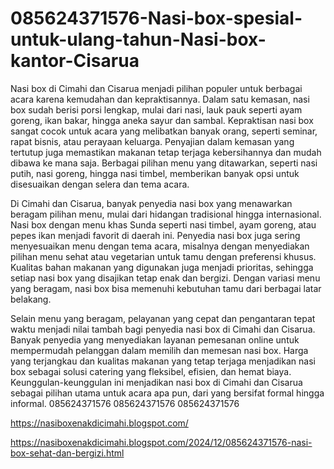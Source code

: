 # 085624371576-Nasi-box-spesial-untuk-ulang-tahun-Nasi-box-kantor-Cisarua
Nasi box di Cimahi dan Cisarua menjadi pilihan populer untuk berbagai acara karena kemudahan dan kepraktisannya. Dalam satu kemasan, nasi box sudah berisi porsi lengkap, mulai dari nasi, lauk pauk seperti ayam goreng, ikan bakar, hingga aneka sayur dan sambal. Kepraktisan nasi box sangat cocok untuk acara yang melibatkan banyak orang, seperti seminar, rapat bisnis, atau perayaan keluarga. Penyajian dalam kemasan yang tertutup juga memastikan makanan tetap terjaga kebersihannya dan mudah dibawa ke mana saja. Berbagai pilihan menu yang ditawarkan, seperti nasi putih, nasi goreng, hingga nasi timbel, memberikan banyak opsi untuk disesuaikan dengan selera dan tema acara.

Di Cimahi dan Cisarua, banyak penyedia nasi box yang menawarkan beragam pilihan menu, mulai dari hidangan tradisional hingga internasional. Nasi box dengan menu khas Sunda seperti nasi timbel, ayam goreng, atau pepes ikan menjadi favorit di daerah ini. Penyedia nasi box juga sering menyesuaikan menu dengan tema acara, misalnya dengan menyediakan pilihan menu sehat atau vegetarian untuk tamu dengan preferensi khusus. Kualitas bahan makanan yang digunakan juga menjadi prioritas, sehingga setiap nasi box yang disajikan tetap enak dan bergizi. Dengan variasi menu yang beragam, nasi box bisa memenuhi kebutuhan tamu dari berbagai latar belakang.

Selain menu yang beragam, pelayanan yang cepat dan pengantaran tepat waktu menjadi nilai tambah bagi penyedia nasi box di Cimahi dan Cisarua. Banyak penyedia yang menyediakan layanan pemesanan online untuk mempermudah pelanggan dalam memilih dan memesan nasi box. Harga yang terjangkau dan kualitas makanan yang tetap terjaga menjadikan nasi box sebagai solusi catering yang fleksibel, efisien, dan hemat biaya. Keunggulan-keunggulan ini menjadikan nasi box di Cimahi dan Cisarua sebagai pilihan utama untuk acara apa pun, dari yang bersifat formal hingga informal.
085624371576
085624371576
085624371576


https://nasiboxenakdicimahi.blogspot.com/

https://nasiboxenakdicimahi.blogspot.com/2024/12/085624371576-nasi-box-sehat-dan-bergizi.html
